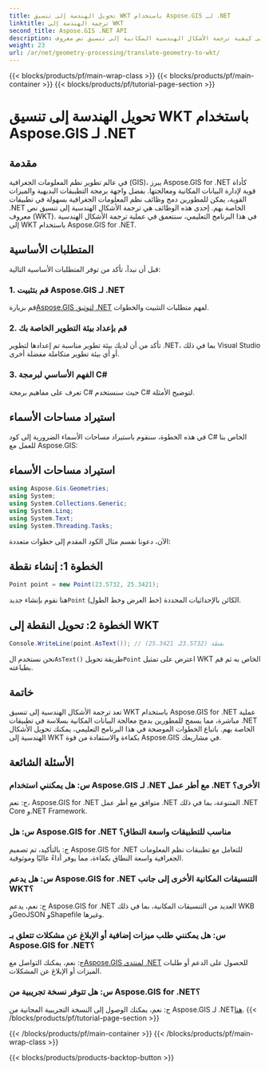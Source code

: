 ```yaml
---
title: تحويل الهندسة إلى تنسيق WKT باستخدام Aspose.GIS لـ .NET
linktitle: ترجمة الهندسة إلى WKT
second_title: Aspose.GIS .NET API
description: تعرف على كيفية ترجمة الأشكال الهندسية المكانية إلى تنسيق نص معروف (WKT) باستخدام Aspose.GIS for .NET. تعزيز مهارات تطوير نظم المعلومات الجغرافية لديك.
weight: 23
url: /ar/net/geometry-processing/translate-geometry-to-wkt/
---
```


{{< blocks/products/pf/main-wrap-class >}}
{{< blocks/products/pf/main-container >}}
{{< blocks/products/pf/tutorial-page-section >}}

# تحويل الهندسة إلى تنسيق WKT باستخدام Aspose.GIS لـ .NET

## مقدمة
في عالم تطوير نظم المعلومات الجغرافية (GIS)، يبرز Aspose.GIS for .NET كأداة قوية لإدارة البيانات المكانية ومعالجتها. بفضل واجهة برمجة التطبيقات البديهية والميزات القوية، يمكن للمطورين دمج وظائف نظم المعلومات الجغرافية بسهولة في تطبيقات .NET الخاصة بهم. إحدى هذه الوظائف هي ترجمة الأشكال الهندسية إلى تنسيق نص معروف (WKT). في هذا البرنامج التعليمي، سنتعمق في عملية ترجمة الأشكال الهندسية إلى WKT باستخدام Aspose.GIS for .NET.
## المتطلبات الأساسية
قبل أن نبدأ، تأكد من توفر المتطلبات الأساسية التالية:
### 1. قم بتثبيت Aspose.GIS لـ .NET
 قم بزيارة[Aspose.GIS لتوثيق .NET](https://reference.aspose.com/gis/net/) لفهم متطلبات التثبيت والخطوات.
### 2. قم بإعداد بيئة التطوير الخاصة بك
تأكد من أن لديك بيئة تطوير مناسبة تم إعدادها لتطوير .NET، بما في ذلك Visual Studio أو أي بيئة تطوير متكاملة مفضلة أخرى.
### 3. الفهم الأساسي لبرمجة C#
تعرف على مفاهيم برمجة C# حيث سنستخدم C# لتوضيح الأمثلة.

## استيراد مساحات الأسماء
في هذه الخطوة، سنقوم باستيراد مساحات الأسماء الضرورية إلى كود C# الخاص بنا للعمل مع Aspose.GIS:
## استيراد مساحات الأسماء
```csharp
using Aspose.Gis.Geometries;
using System;
using System.Collections.Generic;
using System.Linq;
using System.Text;
using System.Threading.Tasks;
```

الآن، دعونا نقسم مثال الكود المقدم إلى خطوات متعددة:
## الخطوة 1: إنشاء نقطة
```csharp
Point point = new Point(23.5732, 25.3421);
```
 هنا نقوم بإنشاء جديد`Point` الكائن بالإحداثيات المحددة (خط العرض وخط الطول).
## الخطوة 2: تحويل النقطة إلى WKT
```csharp
Console.WriteLine(point.AsText()); // نقطة (23.5732، 25.3421)
```
 نحن نستخدم ال`AsText()` طريقة تحويل`Point` اعترض على تمثيل WKT الخاص به ثم قم بطباعته.

## خاتمة
تعد ترجمة الأشكال الهندسية إلى تنسيق WKT باستخدام Aspose.GIS for .NET عملية مباشرة، مما يسمح للمطورين بدمج معالجة البيانات المكانية بسلاسة في تطبيقات .NET الخاصة بهم. باتباع الخطوات الموضحة في هذا البرنامج التعليمي، يمكنك تحويل الأشكال الهندسية إلى WKT بكفاءة والاستفادة من قوة Aspose.GIS في مشاريعك.
## الأسئلة الشائعة
### س: هل يمكنني استخدام Aspose.GIS لـ .NET مع أطر عمل .NET الأخرى؟
ج: نعم، Aspose.GIS for .NET متوافق مع أطر عمل .NET المتنوعة، بما في ذلك .NET Core و.NET Framework.
### س: هل Aspose.GIS for .NET مناسب للتطبيقات واسعة النطاق؟
ج: بالتأكيد، تم تصميم Aspose.GIS for .NET للتعامل مع تطبيقات نظم المعلومات الجغرافية واسعة النطاق بكفاءة، مما يوفر أداءً عاليًا وموثوقية.
### س: هل يدعم Aspose.GIS for .NET التنسيقات المكانية الأخرى إلى جانب WKT؟
ج: نعم، يدعم Aspose.GIS for .NET العديد من التنسيقات المكانية، بما في ذلك WKB وGeoJSON وShapefile وغيرها.
### س: هل يمكنني طلب ميزات إضافية أو الإبلاغ عن مشكلات تتعلق بـ Aspose.GIS for .NET؟
 ج: نعم، يمكنك التواصل مع[Aspose.GIS لمنتدى .NET](https://forum.aspose.com/c/gis/33) للحصول على الدعم أو طلبات الميزات أو الإبلاغ عن المشكلات.
### س: هل تتوفر نسخة تجريبية من Aspose.GIS for .NET؟
 ج: نعم، يمكنك الوصول إلى النسخة التجريبية المجانية من Aspose.GIS لـ .NET[هنا](https://releases.aspose.com/).
{{< /blocks/products/pf/tutorial-page-section >}}

{{< /blocks/products/pf/main-container >}}
{{< /blocks/products/pf/main-wrap-class >}}

{{< blocks/products/products-backtop-button >}}
